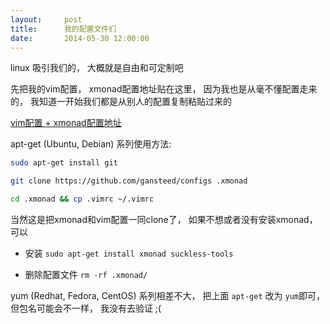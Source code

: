 ```yaml
---
layout:     post
title:      我的配置文件们
date:       2014-05-30 12:00:00
---
```


linux 吸引我们的， 大概就是自由和可定制吧 

先把我的vim配置， xmonad配置地址贴在这里， 因为我也是从毫不懂配置走来的， 我知道一开始我们都是从别人的配置复制粘贴过来的

[vim配置 + xmonad配置地址](https://github.com/gansteed/configs)

apt-get (Ubuntu, Debian) 系列使用方法:

```bash
sudo apt-get install git
```

```bash
git clone https://github.com/gansteed/configs .xmonad
```

```bash
cd .xmonad && cp .vimrc ~/.vimrc
```

当然这是把xmonad和vim配置一同clone了， 如果不想或者没有安装xmonad， 可以 

* 安装 `sudo apt-get install xmonad suckless-tools `

* 删除配置文件 ` rm -rf .xmonad/ `

yum (Redhat, Fedora, CentOS) 系列相差不大， 把上面 ` apt-get ` 改为 ` yum `即可， 但包名可能会不一样， 我没有去验证 ;(
